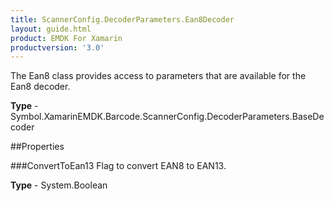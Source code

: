 ```yaml
---
title: ScannerConfig.DecoderParameters.Ean8Decoder
layout: guide.html 
product: EMDK For Xamarin 
productversion: '3.0' 
---
```

The Ean8 class provides access to parameters that are available for the Ean8 decoder.

**Type** - Symbol.XamarinEMDK.Barcode.ScannerConfig.DecoderParameters.BaseDecoder

##Properties

###ConvertToEan13
Flag to convert EAN8 to EAN13.

**Type** - System.Boolean


